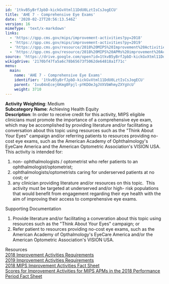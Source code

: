 ```yaml
---
id: '1tkvB5yBrfJpbD-kickGvXtml11DdU0LztIsCsJogECU'
title: 'AHE 7 - Comprehensive Eye Exams'
date: '2020-02-27T20:56:13.546Z'
version: 16
mimeType: 'text/x-markdown'
links:
  - 'https://qpp.cms.gov/mips/improvement-activities?py=2018'
  - 'https://qpp.cms.gov/mips/improvement-activities?py=2019'
  - 'https://qpp.cms.gov/resource/2018%20MIPS%20Improvement%20Activities%20Fact%20Sheet'
  - 'https://qpp.cms.gov/resource/2018%20MIPS%20APMs%20improvement%20Activities%20scores%20fact%20sheet'
source: 'https://drive.google.com/open?id=1tkvB5yBrfJpbD-kickGvXtml11DdU0LztIsCsJogECU'
wikigdrive: '2170bf47fa5a6c78b65673f5062de64818a1f71c'
menu:
  main:
    name: 'AHE 7 - Comprehensive Eye Exams'
    identifier: '1tkvB5yBrfJpbD-kickGvXtml11DdU0LztIsCsJogECU'
    parent: '1vu04nEcej6Kmg0Fpjl-pYKDOeJgJVXVbWhmyZXYgVcU'
    weight: 3710
---
```





**Activity Weighting**: Medium  
**Subcategory Name**: Achieving Health Equity  
**Description**: In order to receive credit for this activity, MIPS eligible clinicians must promote the importance of a comprehensive eye exam, which may be accomplished by providing literature and/or facilitating a conversation about this topic using resources such as the "Think About Your Eyes" campaign and/or referring patients to resources providing no-cost eye exams, such as the American Academy of Ophthalmology's EyeCare America and the American Optometric Association's VISION USA. This activity is intended for:
1. non- ophthalmologists / optometrist who refer patients to an ophthalmologist/optometrist; 
2. ophthalmologists/optometrists caring for underserved patients at no cost; or 
3. any clinician providing literature and/or resources on this topic. 
This activity must be targeted at underserved and/or high- risk populations that would benefit from engagement regarding their eye health with the aim of improving their access to comprehensive eye exams.




Supporting Documentation
1. Provide literature and/or facilitating a converation about this topic using resources such as the "Think About Your Eyes" campaign; or
2. Refer patient to resources providing no-cost eye exams, such as the American Academy of Opthalmology's EyeCare America and/or the American Optometric Association's VISION USA.




Resources  
[2018 Improvement Activities Requirements](https://qpp.cms.gov/mips/improvement-activities?py=2018)  
[2019 Improvement Activities Requirements](https://qpp.cms.gov/mips/improvement-activities?py=2019)  
[2018 MIPS Improvement Activities Fact Sheet](https://qpp.cms.gov/resource/2018%20MIPS%20Improvement%20Activities%20Fact%20Sheet)  
[Scores for Improvement Activities for MIPS APMs in the 2018 Performance Period Fact Sheet](https://qpp.cms.gov/resource/2018%20MIPS%20APMs%20improvement%20Activities%20scores%20fact%20sheet)
